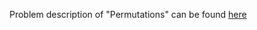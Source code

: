 Problem description of "Permutations" can be found [here](https://leetcode.com/problems/permutations/)
